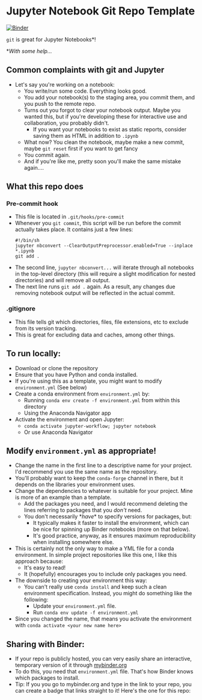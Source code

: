 # Jupyter Notebook Git Repo Template
[![Binder](https://mybinder.org/badge_logo.svg)](https://mybinder.org/v2/gh/mcullan/jupyter-template-explainer/master)

`git` is great for Jupyter Notebooks\*! 

\**With some help...*

## Common complaints with git and Jupyter

* Let's say you're working on a notebook: 
    * You write/run some code. Everything looks good.
    * You add your notebook(s) to the staging area, you commit them, and you push to the remote repo.
    * Turns out you forgot to clear your notebook output. Maybe you wanted this, but if you're developing these for interactive use and collaboration, you probably didn't.
        * If you want your notebooks to exist as static reports, consider saving them as HTML in addition to `.ipynb`
    * What now? You clean the notebook, maybe make a new commit, maybe `git reset` first if you want to get fancy
    * You commit again.
    * And if you're like me, pretty soon you'll make the same mistake again....

## What this repo does

### Pre-commit hook
* This file is located in `.git/hooks/pre-commit`
* Whenever you `git commit`, this script will be run before the commit actually takes place. It contains just a few lines:
    ```
    #!/bin/sh
    jupyter nbconvert --ClearOutputPreprocessor.enabled=True --inplace *.ipynb
    git add .
    ```
* The second line, `jupyter nbconvert...` will iterate through all notebooks in the top-level directory (this will require a slight modification for nested directories) and will remove all output.
* The next line runs `git add .` again. As a result, any changes due removing notebook output will be reflected in the actual commit.

### .gitignore
* This file tells git which directories, files, file extensions, etc to exclude from its version tracking.
* This is great for excluding data and caches, among other things.


## To run locally:
* Download or clone the repository
* Ensure that you have Python and conda installed. 
* If you're using this as a template, you might want to modify `environment.yml` (See below)
* Create a conda environment from `environment.yml` by:
    * Running `conda env create -f environment.yml` from within this directory 
    * Using the Anaconda Navigator app
* Activate the environment and open Jupyter:
    * `conda activate jupyter-workflow; jupyter notebook`
    * Or use Anaconda Navigator

##  Modify `environment.yml` as appropriate!
* Change the name in the first line to a descriptive name for your project. I'd recommend you use the same name as the repository. 
* You'll probably want to keep the `conda-forge` channel in there, but it depends on the libraries your environment uses. 
* Change the dependencies to whatever is suitable for your project. Mine is more of an example than a template.
    * Add the packages you need, and I would recommend deleting the lines referring to packages that you *don't* need.
    * You don't necessarily \**have*\* to specify versions for packages, but:
        * It typically makes it faster to install the environment, which can be nice for spinning up Binder notebooks (more on that below). 
        * It's good practice, anyway, as it ensures maximum reproducibility when installing somewhere else.
* This is certainly not the only way to make a YML file for a conda environment. In simple project repositories like this one, I like this approach because:
    * It's easy to read!
    * It (hopefully) encourages you to include only packages you need. 
* The downside to creating your environment this way:
    * You can't really use `conda install` and keep such a clean environment specification. Instead, you might do something like the following:
        * Update your `environment.yml` file.
        * Run `conda env update -f environment.yml`
* Since you changed the name, that means you activate the environment with `conda activate <your new name here>`

## Sharing with Binder:
* If your repo is publicly hosted, you can very easily share an interactive, temporary version of it through [mybinder.org](mybinder.org)
* To do this, you need that `environment.yml` file. That's how Binder knows which packages to install.
* Tip: If you you go to mybinder.org and type in the link to your repo, you can create a badge that links straight to it! Here's the one for this repo:


